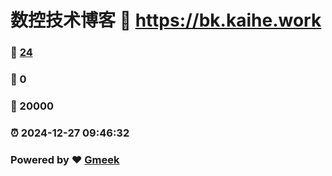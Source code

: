 # 数控技术博客 :link: https://bk.kaihe.work 
### :page_facing_up: [24](https://bk.kaihe.work/tag.html) 
### :speech_balloon: 0 
### :hibiscus: 20000 
### :alarm_clock: 2024-12-27 09:46:32 
### Powered by :heart: [Gmeek](https://github.com/Meekdai/Gmeek)
